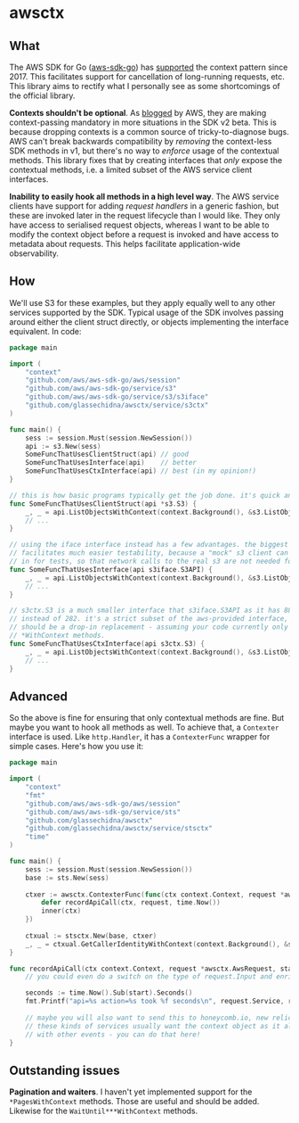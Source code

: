 # awsctx

## What

The AWS SDK for Go ([aws-sdk-go][sdk]) has [supported][ctx-support] the context pattern since 2017.
This facilitates support for cancellation of long-running requests, etc. This library aims to rectify
what I personally see as some shortcomings of the official library.

**Contexts shouldn't be optional**. As [blogged][ctx-mandatory] by AWS, they are making context-passing
mandatory in more situations in the SDK v2 beta. This is because dropping contexts is a common source
of tricky-to-diagnose bugs. AWS can't break backwards compatibility by *removing* the context-less
SDK methods in v1, but there's no way to *enforce* usage of the contextual methods. This library fixes
that by creating interfaces that *only* expose the contextual methods, i.e. a limited subset of the
AWS service client interfaces.

**Inability to easily hook all methods in a high level way**. The AWS service clients have support for
adding _request handlers_ in a generic fashion, but these are invoked later in the request lifecycle
than I would like. They only have access to serialised request objects, whereas I want to be able to
modify the context object before a request is invoked and have access to metadata about requests. This
helps facilitate application-wide observability.

## How

We'll use S3 for these examples, but they apply equally well to any other services supported by the SDK.
Typical usage of the SDK involves passing around either the client struct directly, or objects implementing
the interface equivalent. In code:

```go
package main

import (
	"context"
	"github.com/aws/aws-sdk-go/aws/session"
	"github.com/aws/aws-sdk-go/service/s3"
	"github.com/aws/aws-sdk-go/service/s3/s3iface"
	"github.com/glassechidna/awsctx/service/s3ctx"
)

func main() {
	sess := session.Must(session.NewSession())
	api := s3.New(sess)
	SomeFuncThatUsesClientStruct(api) // good
	SomeFuncThatUsesInterface(api)    // better  
	SomeFuncThatUsesCtxInterface(api) // best (in my opinion!)
}

// this is how basic programs typically get the job done. it's quick and it works.
func SomeFuncThatUsesClientStruct(api *s3.S3) {
	_, _ = api.ListObjectsWithContext(context.Background(), &s3.ListObjectsInput{})
	// ...
}

// using the iface interface instead has a few advantages. the biggest is that it
// facilitates much easier testability, because a "mock" s3 client can be passed
// in for tests, so that network calls to the real s3 are not needed for unit tests.
func SomeFuncThatUsesInterface(api s3iface.S3API) {
	_, _ = api.ListObjectsWithContext(context.Background(), &s3.ListObjectsInput{})
	// ...
}

// s3ctx.S3 is a much smaller interface that s3iface.S3API as it has 88 methods 
// instead of 282. it's a strict subset of the aws-provided interface, so it 
// should be a drop-in replacement - assuming your code currently only uses the 
// *WithContext methods.
func SomeFuncThatUsesCtxInterface(api s3ctx.S3) {
	_, _ = api.ListObjectsWithContext(context.Background(), &s3.ListObjectsInput{})
	// ...
}
```

## Advanced

So the above is fine for ensuring that only contextual methods are fine. But maybe you want to hook
all methods as well. To achieve that, a `Contexter` interface is used. Like `http.Handler`, it has a
`ContexterFunc` wrapper for simple cases. Here's how you use it:

```go
package main

import (
	"context"
	"fmt"
	"github.com/aws/aws-sdk-go/aws/session"
	"github.com/aws/aws-sdk-go/service/sts"
	"github.com/glassechidna/awsctx"
	"github.com/glassechidna/awsctx/service/stsctx"
	"time"
)

func main() {
	sess := session.Must(session.NewSession())
	base := sts.New(sess)
		
	ctxer := awsctx.ContexterFunc(func(ctx context.Context, request *awsctx.AwsRequest, inner func(ctx context.Context)) {
	    defer recordApiCall(ctx, request, time.Now())
	    inner(ctx)
	})
		
	ctxual := stsctx.New(base, ctxer)
	_, _ = ctxual.GetCallerIdentityWithContext(context.Background(), &sts.GetCallerIdentityInput{})
}

func recordApiCall(ctx context.Context, request *awsctx.AwsRequest, start time.Time) {
	// you could even do a switch on the type of request.Input and enrich your logs with bucket names, etc.

	seconds := time.Now().Sub(start).Seconds()
	fmt.Printf("api=%s action=%s took %f seconds\n", request.Service, request.Action, seconds)
	
	// maybe you will also want to send this to honeycomb.io, new relic, other apm, etc.
	// these kinds of services usually want the context object as it allows for correlation
	// with other events - you can do that here!
}
```

## Outstanding issues

**Pagination and waiters**. I haven't yet implemented support for the `*PagesWithContext` methods. Those 
are useful and should be added. Likewise for the `WaitUntil***WithContext` methods.

[sdk]: https://github.com/aws/aws-sdk-go
[ctx-support]: https://aws.amazon.com/blogs/developer/context-pattern-added-to-the-aws-sdk-for-go/
[ctx-mandatory]: https://aws.amazon.com/blogs/developer/v2-aws-sdk-for-go-adds-context-to-api-operations/
